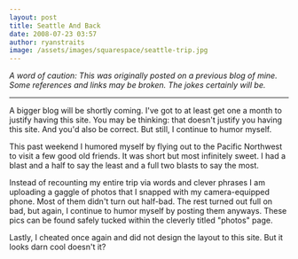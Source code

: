 ```yaml
---
layout: post
title: Seattle And Back
date: 2008-07-23 03:57
author: ryanstraits
image: /assets/images/squarespace/seattle-trip.jpg
---
```

*A word of caution: This was originally posted on a previous blog of mine. Some references and links may be broken. The jokes certainly will be.*

---


A bigger blog will be shortly coming. I've got to at least get one a month to justify having this site. You may be thinking: that doesn't justify you having this site. And you'd also be correct. But still, I continue to humor myself.

This past weekend I humored myself by flying out to the Pacific Northwest to visit a few good old friends. It was short but most infinitely sweet. I had a blast and a half to say the least and a full two blasts to say the most.

Instead of recounting my entire trip via words and clever phrases I am uploading a gaggle of photos that I snapped with my camera-equipped phone. Most of them didn't turn out half-bad. The rest turned out full on bad, but again, I continue to humor myself by posting them anyways. These pics can be found safely tucked within the cleverly titled "photos" page.

Lastly, I cheated once again and did not design the layout to this site. But it looks darn cool doesn't it?

